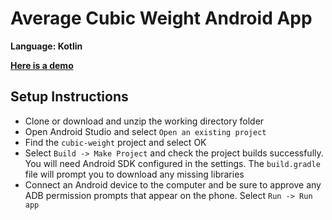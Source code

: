 # Average Cubic Weight Android App

**Language: Kotlin**

[**Here is a demo**](https://youtu.be/rkyW6A8IEP8) 

## Setup Instructions
* Clone or download and unzip the working directory folder
* Open Android Studio and select `Open an existing project`
* Find the `cubic-weight` project and select OK
* Select `Build -> Make Project` and check the project builds successfully. You will need Android SDK configured in the settings. The `build.gradle` file will prompt you to download any missing libraries
* Connect an Android device to the computer and be sure to approve any ADB permission prompts that appear on the phone. Select `Run -> Run app`
